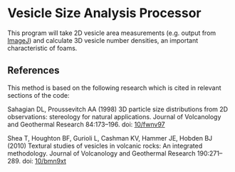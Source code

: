 # Vesicle Size Analysis Processor

This program will take 2D vesicle area measurements (e.g. output from [ImageJ](https://imagej.nih.gov/ij/)) and calculate 3D vesicle number densities, an important characteristic of foams.

## References

This method is based on the following research which is cited in relevant sections of the code:

Sahagian DL, Proussevitch AA (1998) 3D particle size distributions from 2D observations: stereology for natural applications. Journal of Volcanology and Geothermal Research 84:173–196. doi: [10/fwnv97](https://doi.org/10/fwnv97)

Shea T, Houghton BF, Gurioli L, Cashman KV, Hammer JE, Hobden BJ (2010) Textural studies of vesicles in volcanic rocks: An integrated methodology. Journal of Volcanology and Geothermal Research 190:271–289. doi: [10/bmn9xt](https://doi.org/10/bmn9xt)
